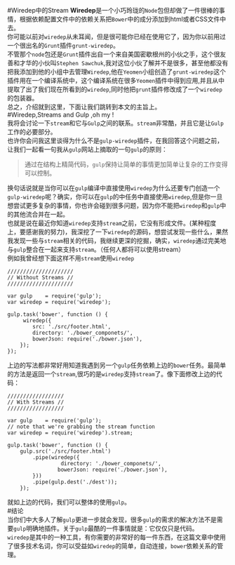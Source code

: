#Wiredep中的Stream
**Wiredep**是一个小巧玲珑的`Node`包但却做了一件很棒的事情，根据依赖配置文件中的依赖关系把`Bower`中的成分添加到html或者CSS文件中去。  
你可能以前对`wiredep`从未耳闻，但是很可能你已经在使用它了，因为你以前用过一个很出名的`Grunt`插件`grunt-wiredep`。  
不管那个`node`包还是`Grunt`插件出自一个来自美国密歇根州的小伙之手，这个很友善和才华的小伙叫`Stephen Sawchuk`,我对这位小伙了解并不是很多，甚至他都没有把我添加到他的小组中去管理`Wiredep`,他在`Yeomen`小组创造了`grunt-wiredep`这个插件用在一个编译系统中，这个编译系统在很多`Yeomen`插件中得到应用,并且从中提取了出了我们现在所看到的`wiredep`,同时他把`grunt`插件修改成了一个`wiredep`的包装器。  
总之，介绍就到这里，下面让我们跳转到本文的主旨上。    
#Wiredep,Streams and Gulp ,oh my !  
我将会讨论一下`stream`和它与`Gulp`之间的联系。`stream`非常酷，并且它是让`Gulp`工作的必要部分。  
也许你会问我这里谈得为什么不是`gulp-wiredep`插件，在我回答这个问题之前，让我们一起看一句我从`gulp`网站上摘取的一句`gulp`的原则：  
>通过在结构上精简代码，`gulp`保持让简单的事情更加简单让复杂的工作变得可以控制。   
 
 换句话说就是当你可以在`gulp`编译中直接使用`wiredep`为什么还要专门创造一个`gulp-wiredep`呢？确实，你可以在`gulp`的中任务中直接使用`wiredep`,但是你一旦想尝试更多复杂的事情，你也许会碰到很多问题，因为你不能把`wiredep`和`gulp`中的其他流合并在一起。  
也就是说在最近你知道`wiredep`支持`stream`之前，它没有形成文件。(某种程度上，要感谢我的努力)，我深挖了一下`wiredep`的源码，想尝试发现一些什么，果然我发现一些与`stream`相关的代码，我继续更深的挖掘，确实，`wiredep`通过完美地与`gulp`整合在一起来支持`stream`。（任何人都将可以使用stream）  
例如我曾经想下面这样不用`stream`使用`wiredep`    

	/////////////////////
	// Without Streams //
	/////////////////////

	var gulp    = require('gulp');  
	var wiredep = require('wiredep');

	gulp.task('bower', function () {  
 		 wiredep({
    		src: './src/footer.html',
    		directory: './bower_componets/',
    		bowerJson: require('./bower.json'),
  		});
	});  
	
上边的写法都非常好用知道我遇到另一个`gulp`任务依赖上边的`bower`任务。最简单的方法是返回一个`stream`,很巧的是`wiredep`支持`stream`了。像下面修改上边的代码：  
 
	//////////////////
	// With Streams //
	//////////////////

	var gulp    = require('gulp');  
	// note that we're grabbing the stream function
	var wiredep = require('wiredep').stream;

	gulp.task('bower', function () {  
 	 	gulp.src('./src/footer.html')
    		.pipe(wiredep({
     				 directory: './bower_componets/',
      				bowerJson: require('./bower.json'),
    		}))
    		.pipe(gulp.dest('./dest'));
		});  

就如上边的代码，我们可以整体的使用`gulp`。  
#结论    
当你们中大多人了解`gulp`更进一步就会发现，很多`gulp`的需求的解决方法不是需要`gulp`明确地插件。关于`gulp`最酷的一件事情就是：它仅仅只是代码。  
`wiredep`是其中的一种工具，有你需要的非常好的每一件东西，在这篇文章中使用了很多技术名词，你可以受益如`wiredep`的简单，自动连接，`bower`依赖关系的管理。

